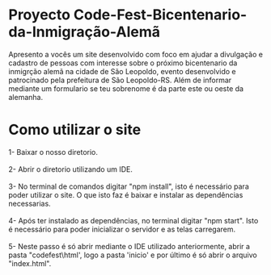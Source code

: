 # Proyecto Code-Fest-Bicentenario-da-Inmigração-Alemã
Apresento a vocês um site desenvolvido com foco em ajudar a divulgação e cadastro de pessoas com interesse sobre o próximo bicentenario da inmigrção alemã na cidade de São Leopoldo, evento
desenvolvido e patrocinado pela prefeitura de São Leopoldo-RS. Além de informar mediante um formulario se teu sobrenome é da parte este ou oeste da alemanha.

# Como utilizar o site

1- Baixar o nosso diretorio. <br> <br>
2- Abrir o diretorio utilizando um IDE. <br> <br>
3- No terminal de comandos digitar "npm install", isto é necessário para poder utilizar o site. O que isto faz é baixar e instalar as dependências necessarias. <br> <br>
4- Após ter instalado as dependências, no terminal digitar "npm start". Isto é necessário para poder inicializar o servidor e as telas carregarem. <br> <br>
5- Neste passo é só abrir mediante o IDE utilizado anteriormente, abrir a pasta "codefest\html', logo a pasta 'inicio' e por último é só abrir o arquivo "index.html".
